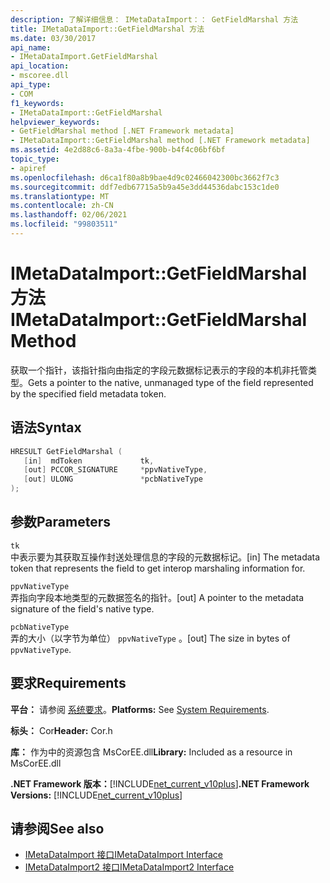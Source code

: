 ```yaml
---
description: 了解详细信息： IMetaDataImport：： GetFieldMarshal 方法
title: IMetaDataImport::GetFieldMarshal 方法
ms.date: 03/30/2017
api_name:
- IMetaDataImport.GetFieldMarshal
api_location:
- mscoree.dll
api_type:
- COM
f1_keywords:
- IMetaDataImport::GetFieldMarshal
helpviewer_keywords:
- GetFieldMarshal method [.NET Framework metadata]
- IMetaDataImport::GetFieldMarshal method [.NET Framework metadata]
ms.assetid: 4e2d88c6-8a3a-4fbe-900b-b4f4c06bf6bf
topic_type:
- apiref
ms.openlocfilehash: d6ca1f80a8b9bae4d9c02466042300bc3662f7c3
ms.sourcegitcommit: ddf7edb67715a5b9a45e3dd44536dabc153c1de0
ms.translationtype: MT
ms.contentlocale: zh-CN
ms.lasthandoff: 02/06/2021
ms.locfileid: "99803511"
---
```

# <a name="imetadataimportgetfieldmarshal-method"></a><span data-ttu-id="0d904-103">IMetaDataImport::GetFieldMarshal 方法</span><span class="sxs-lookup"><span data-stu-id="0d904-103">IMetaDataImport::GetFieldMarshal Method</span></span>

<span data-ttu-id="0d904-104">获取一个指针，该指针指向由指定的字段元数据标记表示的字段的本机非托管类型。</span><span class="sxs-lookup"><span data-stu-id="0d904-104">Gets a pointer to the native, unmanaged type of the field represented by the specified field metadata token.</span></span>  
  
## <a name="syntax"></a><span data-ttu-id="0d904-105">语法</span><span class="sxs-lookup"><span data-stu-id="0d904-105">Syntax</span></span>  
  
```cpp  
HRESULT GetFieldMarshal (  
   [in]  mdToken             tk,
   [out] PCCOR_SIGNATURE     *ppvNativeType,  
   [out] ULONG               *pcbNativeType
);  
```  
  
## <a name="parameters"></a><span data-ttu-id="0d904-106">参数</span><span class="sxs-lookup"><span data-stu-id="0d904-106">Parameters</span></span>  

 `tk`  
 <span data-ttu-id="0d904-107">中表示要为其获取互操作封送处理信息的字段的元数据标记。</span><span class="sxs-lookup"><span data-stu-id="0d904-107">[in] The metadata token that represents the field to get interop marshaling information for.</span></span>  
  
 `ppvNativeType`  
 <span data-ttu-id="0d904-108">弄指向字段本地类型的元数据签名的指针。</span><span class="sxs-lookup"><span data-stu-id="0d904-108">[out] A pointer to the metadata signature of the field's native type.</span></span>  
  
 `pcbNativeType`  
 <span data-ttu-id="0d904-109">弄的大小（以字节为单位） `ppvNativeType` 。</span><span class="sxs-lookup"><span data-stu-id="0d904-109">[out] The size in bytes of `ppvNativeType`.</span></span>  
  
## <a name="requirements"></a><span data-ttu-id="0d904-110">要求</span><span class="sxs-lookup"><span data-stu-id="0d904-110">Requirements</span></span>  

 <span data-ttu-id="0d904-111">**平台：** 请参阅 [系统要求](../../get-started/system-requirements.md)。</span><span class="sxs-lookup"><span data-stu-id="0d904-111">**Platforms:** See [System Requirements](../../get-started/system-requirements.md).</span></span>  
  
 <span data-ttu-id="0d904-112">**标头：** Cor</span><span class="sxs-lookup"><span data-stu-id="0d904-112">**Header:** Cor.h</span></span>  
  
 <span data-ttu-id="0d904-113">**库：** 作为中的资源包含 MsCorEE.dll</span><span class="sxs-lookup"><span data-stu-id="0d904-113">**Library:** Included as a resource in MsCorEE.dll</span></span>  
  
 <span data-ttu-id="0d904-114">**.NET Framework 版本：**[!INCLUDE[net_current_v10plus](../../../../includes/net-current-v10plus-md.md)]</span><span class="sxs-lookup"><span data-stu-id="0d904-114">**.NET Framework Versions:** [!INCLUDE[net_current_v10plus](../../../../includes/net-current-v10plus-md.md)]</span></span>  
  
## <a name="see-also"></a><span data-ttu-id="0d904-115">请参阅</span><span class="sxs-lookup"><span data-stu-id="0d904-115">See also</span></span>

- [<span data-ttu-id="0d904-116">IMetaDataImport 接口</span><span class="sxs-lookup"><span data-stu-id="0d904-116">IMetaDataImport Interface</span></span>](imetadataimport-interface.md)
- [<span data-ttu-id="0d904-117">IMetaDataImport2 接口</span><span class="sxs-lookup"><span data-stu-id="0d904-117">IMetaDataImport2 Interface</span></span>](imetadataimport2-interface.md)
